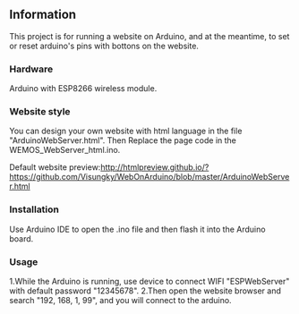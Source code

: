 ## Information

This project is for running a website on Arduino, and at the meantime, to set or reset arduino's pins with bottons on the website.

### Hardware

Arduino with ESP8266 wireless module.

### Website style

You can design your own website with html language in the file "ArduinoWebServer.html". Then Replace the page code in the WEMOS_WebServer_html.ino.

Default website preview:http://htmlpreview.github.io/?https://github.com/Visungky/WebOnArduino/blob/master/ArduinoWebServer.html

### Installation

Use Arduino IDE to open the .ino file and then flash it into the Arduino board.

### Usage

1.While the Arduino is running, use device to connect WIFI "ESPWebServer" with default password "12345678".
2.Then open the website browser and search "192, 168, 1, 99", and you will connect to the arduino.
